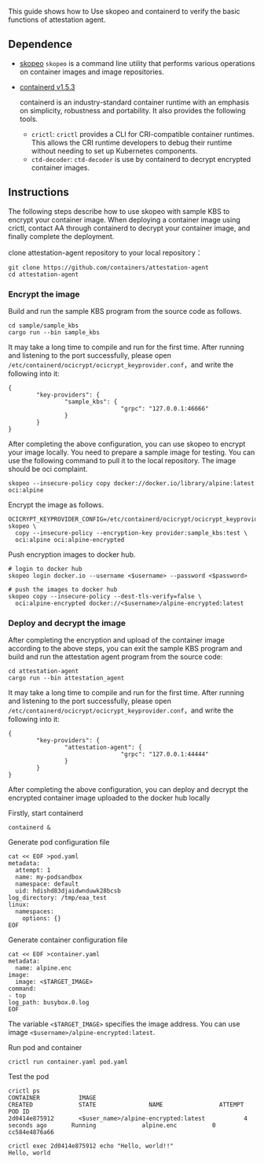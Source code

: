  This guide shows how to Use skopeo and containerd to verify the basic functions of attestation agent.

## Dependence

- [skopeo](https://github.com/containers/skopeo)
  `skopeo` is a command line utility that performs various operations on container images and image repositories.

- [containerd v1.5.3](https://github.com/containerd/containerd/tree/v1.5.3)

  containerd is an industry-standard container runtime with an emphasis on simplicity, robustness and portability. It also provides the following tools.

  - `crictl`: `crictl` provides a CLI for CRI-compatible container runtimes. This allows the CRI runtime developers to debug their runtime without needing to set up Kubernetes components.
  - `ctd-decoder`: `ctd-decoder` is use by containerd to decrypt encrypted container images.

## Instructions

The following steps describe how to use skopeo with sample KBS to encrypt your container image. When deploying a container image using crictl, contact AA through containerd to decrypt your container image, and finally complete the deployment.

clone attestation-agent repository to your local repository：

```
git clone https://github.com/containers/attestation-agent
cd attestation-agent
```

### Encrypt the image

Build and run the sample KBS program from the source code as follows.

```
cd sample/sample_kbs
cargo run --bin sample_kbs
```

It may take a long time to compile and run for the first time. After running and listening to the port successfully, please open `/etc/containerd/ocicrypt/ocicrypt_keyprovider.conf`，and write the following into it:

```
{
        "key-providers": {
                "sample_kbs": {
                				"grpc": "127.0.0.1:46666"
                }
        }
}
```

After completing the above configuration, you can use skopeo to encrypt your image locally. You need to prepare a sample image for testing. You can use the following command to pull it to the local repository. The image should be oci complaint.

```
skopeo --insecure-policy copy docker://docker.io/library/alpine:latest oci:alpine
```

Encrypt the image as follows.

```
OCICRYPT_KEYPROVIDER_CONFIG=/etc/containerd/ocicrypt/ocicrypt_keyprovider.conf skopeo \
  copy --insecure-policy --encryption-key provider:sample_kbs:test \
  oci:alpine oci:alpine-encrypted
```

Push encryption images to docker hub.

```
# login to docker hub
skopeo login docker.io --username <$username> --password <$password>

# push the images to docker hub
skopeo copy --insecure-policy --dest-tls-verify=false \
  oci:alpine-encrypted docker://<$username>/alpine-encrypted:latest
```

### Deploy and decrypt the image

After completing the encryption and upload of the container image according to the above steps, you can exit the sample KBS program and build and run the attestation agent program from the source code:

```
cd attestation-agent
cargo run --bin attestation_agent
```

It may take a long time to compile and run for the first time. After running and listening to the port successfully, please open `/etc/containerd/ocicrypt/ocicrypt_keyprovider.conf`，and write the following into it:

```
{
        "key-providers": {
                "attestation-agent": {
                				"grpc": "127.0.0.1:44444"
                }
        }
}
```

After completing the above configuration, you can deploy and decrypt the encrypted container image uploaded to the docker hub locally

Firstly, start containerd

```
containerd &
```

Generate pod configuration file

```
cat << EOF >pod.yaml
metadata:
  attempt: 1
  name: my-podsandbox
  namespace: default
  uid: hdishd83djaidwnduwk28bcsb
log_directory: /tmp/eaa_test
linux:
  namespaces:
    options: {}
EOF
```

Generate container configuration file

```
cat << EOF >container.yaml
metadata:
  name: alpine.enc
image:
  image: <$TARGET_IMAGE>
command:
- top
log_path: busybox.0.log
EOF
```

The variable `<$TARGET_IMAGE>` specifies the image address. You can use image `<$username>/alpine-encrypted:latest`.

Run pod and container

```
crictl run container.yaml pod.yaml
```

Test the pod

```
crictl ps
CONTAINER           IMAGE                                            CREATED             STATE               NAME                ATTEMPT             POD ID
2d0414e875912       <$user_name>/alpine-encrypted:latest           4 seconds ago       Running             alpine.enc          0                   cc584e4876a66

crictl exec 2d0414e875912 echo "Hello, world!!"
Hello, world
```

